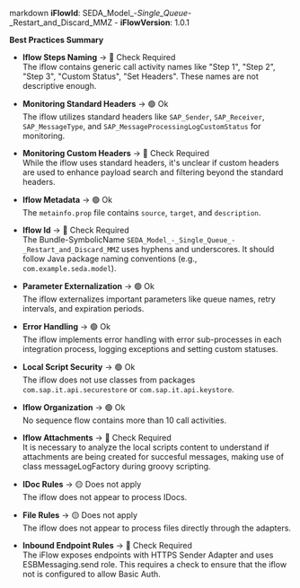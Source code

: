 markdown
**iFlowId**: SEDA_Model_-_Single_Queue_-_Restart_and_Discard_MMZ - **iFlowVersion**: 1.0.1

**Best Practices Summary**
- **Iflow Steps Naming** -> 🔴 Check Required\
    The iflow contains generic call activity names like "Step 1", "Step 2", "Step 3", "Custom Status", "Set Headers". These names are not descriptive enough.

- **Monitoring Standard Headers** -> 🟢 Ok\
    The iflow utilizes standard headers like `SAP_Sender`, `SAP_Receiver`, `SAP_MessageType`, and `SAP_MessageProcessingLogCustomStatus` for monitoring.

- **Monitoring Custom Headers** -> 🔴 Check Required\
    While the iflow uses standard headers, it's unclear if custom headers are used to enhance payload search and filtering beyond the standard headers.

- **Iflow Metadata** -> 🟢 Ok\
    The `metainfo.prop` file contains `source`, `target`, and `description`.

- **Iflow Id** -> 🔴 Check Required\
    The Bundle-SymbolicName `SEDA_Model_-_Single_Queue_-_Restart_and_Discard_MMZ` uses hyphens and underscores.  It should follow Java package naming conventions (e.g., `com.example.seda.model`).

- **Parameter Externalization** -> 🟢 Ok\
    The iflow externalizes important parameters like queue names, retry intervals, and expiration periods.

- **Error Handling** -> 🟢 Ok\
    The iflow implements error handling with error sub-processes in each integration process, logging exceptions and setting custom statuses.

- **Local Script Security** -> 🟢 Ok\
    The iflow does not use classes from packages `com.sap.it.api.securestore` or `com.sap.it.api.keystore`.

- **Iflow Organization** -> 🟢 Ok\
    No sequence flow contains more than 10 call activities.

- **Iflow Attachments** -> 🔴 Check Required\
    It is necessary to analyze the local scripts content to understand if attachments are being created for succesful messages, making use of class messageLogFactory during groovy scripting.

- **IDoc Rules** -> 🟡 Does not apply\
    The iflow does not appear to process IDocs.

- **File Rules** -> 🟡 Does not apply\
    The iflow does not appear to process files directly through the adapters.

- **Inbound Endpoint Rules** -> 🔴 Check Required\
    The iFlow exposes endpoints with HTTPS Sender Adapter and uses ESBMessaging.send role. This requires a check to ensure that the iflow not is configured to allow Basic Auth.
